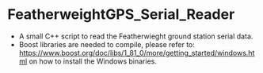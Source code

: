 # FeatherweightGPS_Serial_Reader
- A small C++ script to read the Featherwieght ground station serial data.
- Boost libraries are needed to compile, please refer to:
https://www.boost.org/doc/libs/1_81_0/more/getting_started/windows.html on how to install the Windows binaries.
